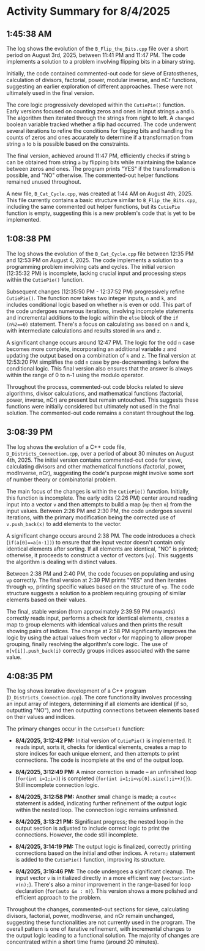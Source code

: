 # Activity Summary for 8/4/2025

## 1:45:38 AM
The log shows the evolution of the `B_Flip_the_Bits.cpp` file over a short period on August 3rd, 2025, between 11:41 PM and 11:47 PM.  The code implements a solution to a problem involving flipping bits in a binary string.

Initially, the code contained commented-out code for sieve of Eratosthenes, calculation of divisors, factorial, power, modular inverse, and nCr functions, suggesting an earlier exploration of different approaches. These were not ultimately used in the final version.

The core logic progressively developed within the `CutiePie()` function.  Early versions focused on counting zeros and ones in input strings `a` and `b`. The algorithm then iterated through the strings from right to left. A `changed` boolean variable tracked whether a flip had occurred. The code underwent several iterations to refine the conditions for flipping bits and handling the counts of zeros and ones accurately to determine if a transformation from string `a` to `b` is possible based on the constraints.

The final version, achieved around 11:47 PM, efficiently checks if string `b` can be obtained from string `a` by flipping bits while maintaining the balance between zeros and ones.  The program prints "YES" if the transformation is possible, and "NO" otherwise. The commented-out helper functions remained unused throughout.

A new file, `B_Cat_Cycle.cpp`, was created at 1:44 AM on August 4th, 2025. This file currently contains a basic structure similar to `B_Flip_the_Bits.cpp`, including the same commented out helper functions, but its `CutiePie` function is empty, suggesting this is a new problem's code that is yet to be implemented.


## 1:08:38 PM
The log shows the evolution of the `B_Cat_Cycle.cpp` file between 12:35 PM and 12:53 PM on August 4, 2025.  The code implements a solution to a programming problem involving cats and cycles.  The initial version (12:35:32 PM) is incomplete, lacking crucial input and processing steps within the `CutiePie()` function.

Subsequent changes (12:35:50 PM - 12:37:52 PM) progressively refine `CutiePie()`.  The function now takes two integer inputs, `n` and `k`, and includes conditional logic based on whether `n` is even or odd.  This part of the code undergoes numerous iterations, involving incomplete statements and incremental additions to the logic within the `else` block of the `if (n%2==0)` statement.  There's a focus on calculating `ans` based on `n` and `k`,  with intermediate calculations and results stored in `ans` and `z`.

A significant change occurs around 12:47 PM.  The logic for the odd `n` case becomes more complete,  incorporating an additional variable `z` and updating the output based on a combination of `k` and `z`.  The final version at 12:53:20 PM simplifies the odd `n` case by pre-decrementing `k` before the conditional logic. This final version also ensures that the answer is always within the range of 0 to n-1 using the modulo operator.

Throughout the process, commented-out code blocks related to sieve algorithms, divisor calculations, and mathematical functions (factorial, power, inverse, nCr) are present but remain untouched. This suggests these functions were initially considered but ultimately not used in the final solution.  The commented-out code remains a constant throughout the log.


## 3:08:39 PM
The log shows the evolution of a C++ code file, `D_Districts_Connection.cpp`, over a period of about 30 minutes on August 4th, 2025.  The initial version contains commented-out code for sieve, calculating divisors and other mathematical functions (factorial, power, modInverse, nCr), suggesting the code's purpose might involve some sort of number theory or combinatorial problem.

The main focus of the changes is within the `CutiePie()` function.  Initially, this function is incomplete.  The early edits (2:26 PM) center around reading input into a vector `v` and then attempts to build a map (`mp` then `m`) from the input values.  Between 2:26 PM and 2:30 PM, the code undergoes several iterations, with the primary modification being the corrected use of `v.push_back(x)` to add elements to the vector.

A significant change occurs around 2:38 PM. The code introduces a check (`if(a[0]==a[n-1])`) to ensure that the input vector doesn't contain only identical elements after sorting.  If all elements are identical, "NO" is printed; otherwise, it proceeds to construct a vector of vectors (`vp`). This suggests the algorithm is dealing with distinct values.

Between 2:38 PM and 2:40 PM, the code focuses on populating and using `vp` correctly. The final version at 2:39 PM prints "YES" and then iterates through `vp`, printing specific values based on the structure of `vp`.  The code structure suggests a solution to a problem requiring grouping of similar elements based on their values.

The final, stable version (from approximately 2:39:59 PM onwards) correctly reads input, performs a check for identical elements, creates a map to group elements with identical values and then prints the result showing pairs of indices.  The change at 2:58 PM significantly improves the logic by using the actual values from vector `v` for mapping to allow proper grouping, finally resolving the algorithm's core logic. The use of `m[v[i]].push_back(i)`  correctly groups indices associated with the same value.


## 4:08:35 PM
The log shows iterative development of a C++ program (`D_Districts_Connection.cpp`).  The core functionality involves processing an input array of integers, determining if all elements are identical (if so, outputting "NO"), and then outputting connections between elements based on their values and indices.

The primary changes occur in the `CutiePie()` function:

* **8/4/2025, 3:12:42 PM:**  Initial version of `CutiePie()` is implemented. It reads input, sorts it, checks for identical elements, creates a map to store indices for each unique element, and then attempts to print connections. The code is incomplete at the end of the output loop.

* **8/4/2025, 3:12:49 PM:** A minor correction is made – an unfinished loop (`for(int i=1;i<)`) is completed (`for(int i=1;i<vp[0].size();i++){}`).  Still incomplete connection logic.

* **8/4/2025, 3:12:58 PM:** Another small change is made; a `cout<<` statement is added, indicating further refinement of the output logic within the nested loop.  The connection logic remains unfinished.

* **8/4/2025, 3:13:21 PM:**  Significant progress; the nested loop in the output section is adjusted to include correct logic to print the connections.  However, the code still incomplete.

* **8/4/2025, 3:14:19 PM:** The output logic is finalized, correctly printing connections based on the initial and other indices. A `return;` statement is added to the `CutiePie()` function, improving its structure.

* **8/4/2025, 3:16:46 PM:** The code undergoes a significant cleanup.  The input vector `v` is initialized directly in a more efficient way (`vector<int> v(n);`). There's also a minor improvement in the range-based for loop declaration (`for(auto &x : m)`).  This version shows a more polished and efficient approach to the problem.

Throughout the changes, commented-out sections for sieve, calculating divisors, factorial, power, modInverse, and nCr remain unchanged, suggesting these functionalities are not currently used in the program.  The overall pattern is one of iterative refinement, with incremental changes to the output logic leading to a functional solution. The majority of changes are concentrated within a short time frame (around 20 minutes).
